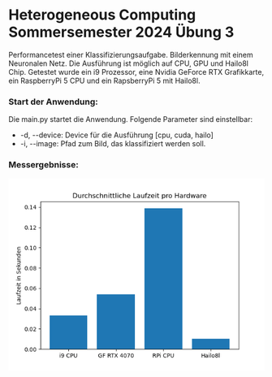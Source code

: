 # Heterogeneous Computing Sommersemester 2024 Übung 3

Performancetest einer Klassifizierungsaufgabe. Bilderkennung mit einem Neuronalen Netz. Die Ausführung ist möglich auf
CPU, GPU und Hailo8l Chip. Getestet wurde ein i9 Prozessor, eine Nvidia GeForce RTX Grafikkarte, ein RaspberryPi 5 CPU
und
ein RapsberryPi 5 mit Hailo8l.

### Start der Anwendung:

Die main.py startet die Anwendung. Folgende Parameter sind einstellbar:

- -d, --device: Device für die Ausführung [cpu, cuda, hailo]
- -i, --image:  Pfad zum Bild, das klassifiziert werden soll.

### Messergebnisse:

<div align="center">
    <img src="/results/Grafik.png">
</div>

